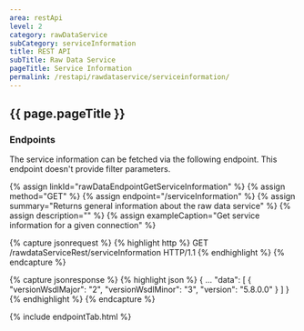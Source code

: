 ```yaml
---
area: restApi
level: 2
category: rawDataService
subCategory: serviceInformation
title: REST API
subTitle: Raw Data Service
pageTitle: Service Information
permalink: /restapi/rawdataservice/serviceinformation/
---
```


## {{ page.pageTitle }}

### Endpoints

The service information can be fetched via the following endpoint. This endpoint doesn't provide filter parameters.

{% assign linkId="rawDataEndpointGetServiceInformation" %}
{% assign method="GET" %}
{% assign endpoint="/serviceInformation" %}
{% assign summary="Returns general information about the raw data service" %}
{% assign description="" %}
{% assign exampleCaption="Get service information for a given connection" %}

{% capture jsonrequest %}
{% highlight http %}
GET /rawdataServiceRest/serviceInformation HTTP/1.1
{% endhighlight %}
{% endcapture %}

{% capture jsonresponse %}
{% highlight json %}
{
   ...
   "data":
   [
       {
        "versionWsdlMajor": "2",
        "versionWsdlMinor": "3",
        "version": "5.8.0.0"
       }
   ]
}
{% endhighlight %}
{% endcapture %}

{% include endpointTab.html %}
